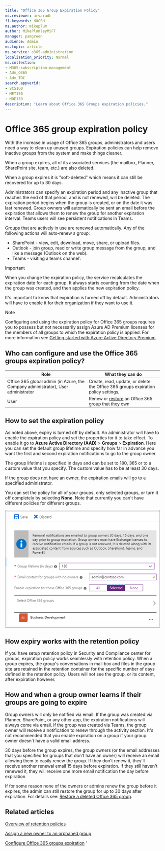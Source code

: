 ```yaml
---
title: "Office 365 Group Expiration Policy"
ms.reviewer: arvaradh
f1.keywords: NOCSH
ms.author: mikeplum
author: MikePlumleyMSFT
manager: pamgreen
audience: Admin
ms.topic: article
ms.service: o365-administration
localization_priority: Normal
ms.collection: 
- M365-subscription-management 
- Adm_O365
- Adm_TOC
search.appverid:
- BCS160
- MET150
- MOE150
description: "Learn about Office 365 Groups expiration policies."
---
```


# Office 365 group expiration policy

With the increase in usage of Office 365 groups, administrators and users need a way to clean up unused groups. Expiration policies can help remove inactive groups from the system and make things cleaner.

When a group expires, all of its associated services (the mailbox, Planner, SharePoint site, team, etc.) are also deleted.

When a group expires it is "soft-deleted" which means it can still be recovered for up to 30 days.

Administrators can specify an expiration period and any inactive group that reaches the end of that period, and is not renewed, will be deleted. The expiration period begins when the group is created, or on the date it was last renewed. Group owners will automatically be sent an email before the expiration that allows them to renew the group for another expiration interval. Teams users will see persistent notifications in Teams.

Groups that are actively in use are renewed automatically. Any of the following actions will auto-renew a group:
- SharePoint - view, edit, download, move, share, or upload files.
- Outlook - join group, read or write group message from the group, and like a message (Outlook on the web).
- Teams - visiting a teams channel'.

> [!IMPORTANT]
> When you change the expiration policy, the service recalculates the expiration date for each group. It always starts counting from the date when the group was created, and then applies the new expiration policy.

It's important to know that expiration is turned off by default. Administrators will have to enable it for their organization if they want to use it.

> [!NOTE]
> Configuring and using the expiration policy for Office 365 groups requires you to possess but not necessarily assign Azure AD Premium licenses for the members of all groups to which the expiration policy is applied. For more information see [Getting started with Azure Active Directory Premium](https://docs.microsoft.com/azure/active-directory/active-directory-get-started-premium).

## Who can configure and use the Office 365 groups expiration policy?

|Role|What they can do|
|---------|---------|
|Office 365 global admin (in Azure, the Company administrator), User administrator|Create, read, update, or delete the Office 365 groups expiration policy settings.|
|User|Renew or [restore](https://docs.microsoft.com/azure/active-directory/users-groups-roles/groups-restore-deleted) an Office 365 group that they own|

## How to set the expiration policy

As noted above, expiry is turned off by default. An administrator will have to enable the expiration policy and set the properties for it to take effect. To enable it go to **Azure Active Directory (AAD)** > **Groups** > **Expiration**. Here you can set the default group lifetime and specify how far in advance you want the first and second expiration notifications to go to the group owner.

The group lifetime is specified in days and can be set to 180, 365 or to a custom value that you specify. The custom value has to be at least 30 days.

If the group does not have an owner, the expiration emails will go to a specified administrator.

You can set the policy for all of your groups, only selected groups, or turn it off completely by selecting **None**. Note that currently you can't have different policies for different groups.

![Screenshot of Groups expiration settings in Azure Active Directory](../../media/azure-groups-expiration-settings.png)

## How expiry works with the retention policy

If you have setup retention policy in Security and Compliance center for groups, expiration policy works seamlessly with retention policy. When a group expires, the group's conversations in mail box and files in the group site are retained in the retention container for the specific number of days defined in the retention policy. Users will not see the group, or its content, after expiration however.

## How and when a group owner learns if their groups are going to expire

Group owners will only be notified via email. If the group was created via Planner, SharePoint, or any other app, the expiration notifications will always come via email. If the group was created via Teams, the group owner will receive a notification to renew through the activity section. It's not recommended that you enable expiration on a group if your group owner doesn't have a valid email address.

30 days before the group expires, the group owners (or the email addresses that you specified for groups that don't have an owner) will receive an email allowing them to easily renew the group. If they don't renew it, they'll receive another renewal email 15 days before expiration. If they still haven't renewed it, they will receive one more email notification the day before expiration.

If for some reason none of the owners or admins renew the group before it expires, the admin can still restore the group for up to 30 days after expiration. For details see: [Restore a deleted Office 365 group](https://support.office.com/article/restore-a-deleted-office-365-group-b7c66b59-657a-4e1a-8aa0-8163b1f4eb54).

## Related articles

[Overview of retention policies](https://support.office.com/article/5e377752-700d-4870-9b6d-12bfc12d2423)

[Assign a new owner to an orphaned group](https://support.office.com/article/86bb3db6-8857-45d1-95c8-f6d540e45732)

[Configure Office 365 groups expiration](https://docs.microsoft.com/azure/active-directory/active-directory-groups-lifecycle-azure-portal)
'

